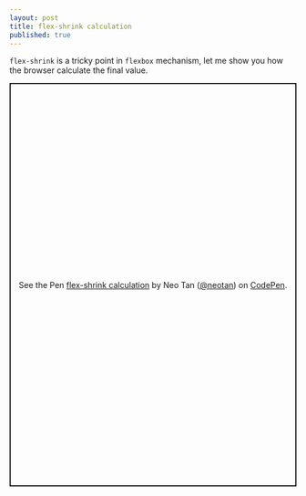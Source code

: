 ```yaml
---
layout: post
title: flex-shrink calculation 
published: true
---
```


`flex-shrink` is a tricky point in `flexbox` mechanism, let me show you how the browser calculate the final value.

<p class="codepen" data-height="708" data-theme-id="light" data-default-tab="css,result" data-user="neotan" data-slug-hash="wvKvVqw" data-preview="true" style="height: 708px; box-sizing: border-box; display: flex; align-items: center; justify-content: center; border: 2px solid; margin: 1em 0; padding: 1em;" data-pen-title="flex-shrink calculation">
  <span>See the Pen <a href="https://codepen.io/neotan/pen/wvKvVqw">
  flex-shrink calculation</a> by Neo Tan (<a href="https://codepen.io/neotan">@neotan</a>)
  on <a href="https://codepen.io">CodePen</a>.</span>
</p>
<script async src="https://static.codepen.io/assets/embed/ei.js"></script>
